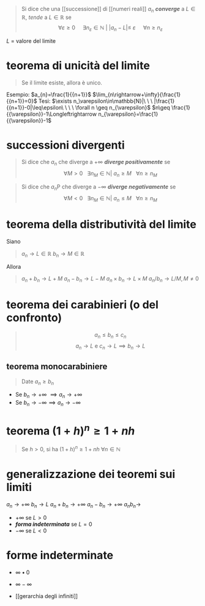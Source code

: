 > Si dice che una [[successione]] di [[numeri reali]] $a_n$ ***converge*** a $L \in \mathbb{R}$, *tende* a $L \in \mathbb{R}$ se $$\forall \varepsilon\geq 0\ \ \ \ \ \exists n_{\varepsilon}\in\mathbb{N}\ |\ |a_{n}-L|\leq\ \varepsilon \ \ \ \ \ \forall n \geq n_{\varepsilon}$$

$L$ = valore del limite
# teorema di unicità del limite
> Se il limite esiste, allora è unico.

Esempio: $a_{n}=\frac{1}{{n+1}}$
$\lim_{n\rightarrow+\infty}{\frac{1}{{n+1}}=0}$
Tesi: $\exists n_\varepsilon\in\mathbb{N}|\ \ \ |\frac{1}{{n+1}}-0|\leq\epsilon\ \ \ \ \forall n \geq n_{\varepsilon}$
$n\geq \frac{1}{{\varepsilon}}-1\Longleftrightarrow n_{\varepsilon}=\frac{1}{{\varepsilon}}-1$
# successioni divergenti
> Si dice che $a_{n}$ che diverge a $+\infty$ ***diverge positivamente*** se $$\forall M > 0 \ \ \ \exists n_{M}\in\mathbb{N}|\ a_{n}\geq M\ \ \ \forall n \geq n_{M}$$

> Si dice che $a_{n}$P che diverge a $-\infty$ ***diverge negativamente*** se $$\forall M < 0 \ \ \ \exists n_{M}\in\mathbb{N}|\ a_{n}\leq M\ \ \ \forall n \geq n_{M}$$
# teorema della distributività del limite
Siano
> $a_{n} \rightarrow L \in \mathbb{R}$
$b_{n}\rightarrow M \in \mathbb{R}$

Allora
>$a_n+b_n\rightarrow L+M$
$a_n-b_n\rightarrow L-M$
$a_n\times b_n\rightarrow L\times M$
$a_n/b_n\rightarrow L/M,M\neq0$

# teorema dei carabinieri (o del confronto)
>$$a_{n} \leq b_{n} \leq c_{n}$$
>$$a_{n}\rightarrow L \text{ e } c_{n}\rightarrow L \implies b_{n} \rightarrow L$$
## teorema monocarabiniere
> Date $a_{n}\geq b_{n}$
- Se $b_{n}\rightarrow+\infty\ \implies a_{n}\rightarrow+\infty$
- Se $b_{n}\rightarrow-\infty \implies a_{n}\rightarrow-\infty$
# teorema $(1+h)^{n}\geq1+nh$
> Se $h>0$, si ha $(1+h)^{n}\geq1+nh \ \forall n \in \mathbb{N}$

# generalizzazione dei teoremi sui limiti
$a_n\rightarrow+\infty$
$b_n\rightarrow L$
$a_n+b_n\rightarrow+\infty$
$a_n-b_n\rightarrow+\infty$
$a_{n}b_n\rightarrow$
- $+\infty\text{ se }L>0$
- ***forma indeterminata*** se $L = 0$
- $-\infty \text{ se } L<0$
# forme indeterminate
- $\infty\bullet0$
- $\infty-\infty$

- [[gerarchia degli infiniti]]
